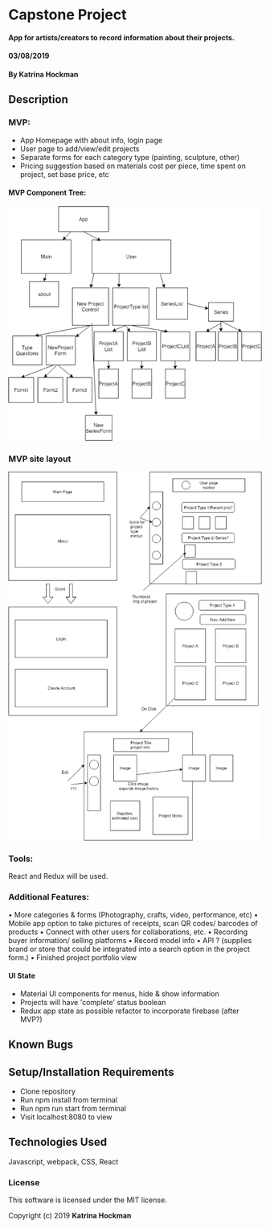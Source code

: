 # Capstone Project

#### App for artists/creators to record information about their projects.
#### 03/08/2019


#### By Katrina Hockman

## Description

### MVP:
* App Homepage with about info, login page
* User page to add/view/edit projects
* Separate forms for each category type (painting, sculpture, other)
* Pricing suggestion based on materials cost per piece, time spent on project, set base price, etc


#### MVP Component Tree:
![alt text](src/assets/img/CapstoneMVPComponents.png "MVP Components")

### MVP site layout

![alt text](src/assets/img/CapstoneLayout1.png "MVP web layout")

### Tools:
 React and Redux will be used.

### Additional Features:
• More categories & forms (Photography, crafts, video, performance, etc)
• Mobile app option to take pictures of receipts, scan QR codes/ barcodes of products
• Connect with other users for collaborations, etc.
• Recording buyer information/ selling platforms
• Record model info
• API ? (supplies brand or store that could be integrated into a search option in the project form.)
• Finished project portfolio view

#### UI State
 * Material UI components for menus, hide & show information
 * Projects will have 'complete' status boolean
 * Redux app state as possible refactor to incorporate firebase (after MVP?)



## Known Bugs


## Setup/Installation Requirements

* Clone repository
* Run npm install from terminal
* Run npm run start from terminal
* Visit localhost:8080 to view


## Technologies Used

Javascript, webpack, CSS, React

### License

This software is licensed under the MIT license.

Copyright (c) 2019 **Katrina Hockman**
